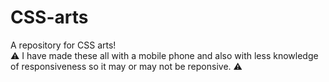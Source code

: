 # CSS-arts
A repository for CSS arts! </br>
⚠️ I have made these all with a mobile phone and also with less knowledge of responsiveness so it may or may not be reponsive. ⚠️
